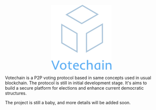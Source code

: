 <p align="center"><img src="https://raw.githubusercontent.com/adrianobrito/vote-chain/master/logo.png" width="200"/></p>

Votechain is a P2P voting protocol based in same concepts used in usual blockchain. The protocol is still in initial development stage. It's aims to build a secure platform for elections and enhance current democratic structures.

The project is still a baby, and more details will be added soon.